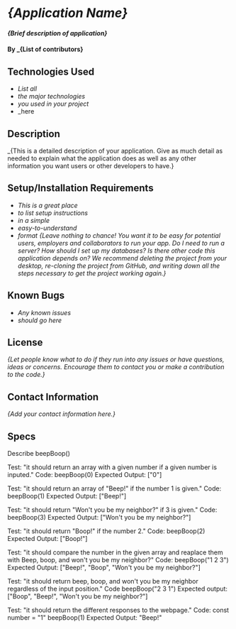 # _{Application Name}_
#### _{Brief description of application}_
#### By _**{List of contributors}**
## Technologies Used
* _List all_
* _the major technologies_
* _you used in your project_
* _here
## Description
_{This is a detailed description of your application. Give as much detail as needed to explain what the application does as well as any other information you want users or other developers to have.}
## Setup/Installation Requirements
* _This is a great place_
* _to list setup instructions_
* _in a simple_
* _easy-to-understand_
* _format_
_{Leave nothing to chance! You want it to be easy for potential users, employers and collaborators to run your app. Do I need to run a server? How should I set up my databases? Is there other code this application depends on? We recommend deleting the project from your desktop, re-cloning the project from GitHub, and writing down all the steps necessary to get the project working again.}_
## Known Bugs
* _Any known issues_
* _should go here_
## License
_{Let people know what to do if they run into any issues or have questions, ideas or concerns.  Encourage them to contact you or make a contribution to the code.}_
## Contact Information
_{Add your contact information here.}_
## Specs

Describe beepBoop()

Test: "it should return an array with a given number if a given number is inputed."
Code: beepBoop(0)
Expected Output: ["0"]

Test: "it should return an array of "Beep!" if the number 1 is given."
Code: beepBoop(1)
Expected Output: ["Beep!"]

Test: "it should return "Won't you be my neighbor?" if 3 is given."
Code: beepBoop(3)
Expected Output: ["Won't you be my neighbor?"]

Test: "it should return "Boop!" if the number 2."
Code: beepBoop(2)
Expected Output: ["Boop!"]

Test: "it should compare the number in the given array and reaplace them with Beep, boop, and won't you be my neighbor?"
Code: beepBoop("1 2 3")
Expected Output: ["Beep!", "Boop", "Won't you be my neighbor?"]

Test: "it should return beep, boop, and won't you be my neighbor regardless of the input position."
Code beepBoop("2 3 1")
Expected output: ["Boop", "Beep!", "Won't you be my neighbor?"]

Test: "it should return the different responses to the webpage."
Code:
const number = "1"
beepBoop(1)
Expected Output: "Beep!"